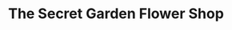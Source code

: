---
title: "The Secret Garden Flower Shop"
url: /jamestown/the-secret-garden-flower-shop/
shop: Blumen
---
